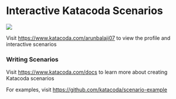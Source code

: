# Interactive Katacoda Scenarios

[![](http://shields.katacoda.com/katacoda/arunbalaji07/count.svg)](https://www.katacoda.com/arunbalaji07 "Get your profile on Katacoda.com")

Visit https://www.katacoda.com/arunbalaji07 to view the profile and interactive scenarios

### Writing Scenarios
Visit https://www.katacoda.com/docs to learn more about creating Katacoda scenarios

For examples, visit https://github.com/katacoda/scenario-example
